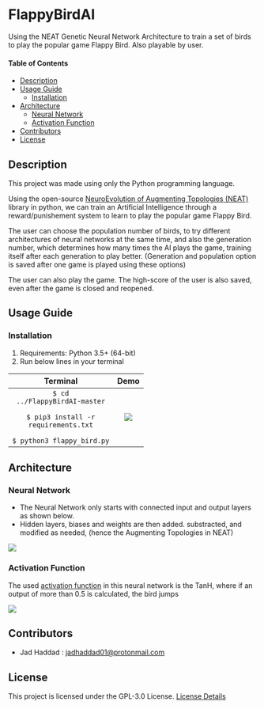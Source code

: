 # FlappyBirdAI
Using the NEAT Genetic Neural Network Architecture to train a set of birds to play the popular game Flappy Bird. Also playable by user.

#### Table of Contents 
- [Description](#desc)
- [Usage Guide](#inst)
  * [Installation](#inst1)
- [Architecture](#arch)
  * [Neural Network](#nnar)
  * [Activation Function](#acfn)
- [Contributors](#cont)
- [License](#lics)

<a name="desc"></a>
## Description

This project was made using only the Python programming language. 

Using the open-source [NeuroEvolution of Augmenting Topologies (NEAT)](https://neat-python.readthedocs.io/en/latest/) library in python, we can train an Artificial Intelligence through a reward/punishement system to learn to play the popular game Flappy Bird. 

The user can choose the population number of birds, to try different architectures of neural networks at the same time, and also the generation number, which determines how many times the AI plays the game, training itself after each generation to play better. (Generation and population option is saved after one game is played using these options)

The user can also play the game. The high-score of the user is also saved, even after the game is closed and reopened.


<a name="inst"></a>
## Usage Guide

<a name="inst1"></a>
### Installation
1. Requirements: Python 3.5+ (64-bit)
2. Run below lines in your terminal

| Terminal | Demo |
| :----: | :--: |
| <code>$ cd ../FlappyBirdAI-master<br><br>$ pip3 install -r requirements.txt<br><br>$ python3 flappy_bird.py</code> |![][installation]|


<a name="arch"></a>
## Architecture

<a name="nnar"></a>
### Neural Network
- The Neural Network only starts with connected input and output layers as shown below.
- Hidden layers, biases and weights are then added. substracted, and modified as needed, (hence the Augmenting Topologies in NEAT)

![][neuralnet]

<a name="acfn"></a>
### Activation Function
The used [activation function](https://en.wikipedia.org/wiki/Activation_function) in this neural network is the TanH, where if an output of more than 0.5 is calculated, the bird jumps

![][activation]

<a name="cont"></a>
## Contributors
- Jad Haddad : jadhaddad01@protonmail.com

<a name="lics"></a>
## License
This project is licensed under the GPL-3.0 License. [License Details](../master/LICENSE)

[installation]: ./imgs/installation.gif

[neuralnet]: ./imgs/nnarch.png
[activation]: ./imgs/activation-tanh.png